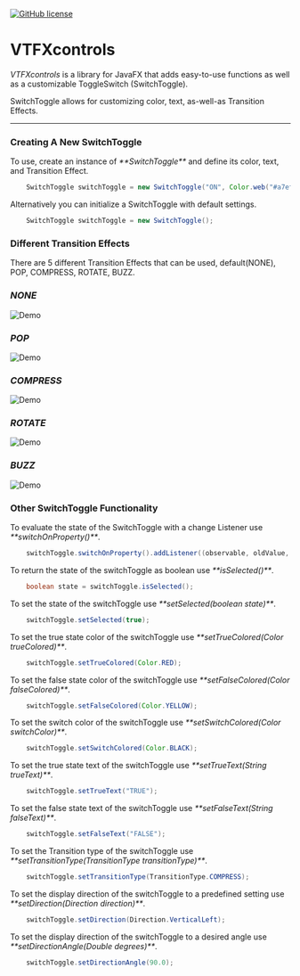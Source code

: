 
[![GitHub license](https://img.shields.io/badge/license-Apache%20License%202.0-blue.svg?style=flat)](http://www.apache.org/licenses/LICENSE-2.0)

# VTFXcontrols

_VTFXcontrols_ is a library for JavaFX that adds easy-to-use functions as well as a customizable ToggleSwitch (SwitchToggle). 

SwitchToggle allows for customizing color, text, as-well-as Transition Effects.

___

### Creating A New SwitchToggle


<p align=“center”>
To use, create an instance of <em>**SwitchToggle**</em> and define its color, text, and Transition Effect.
<br>
</p>

```java
	SwitchToggle switchToggle = new SwitchToggle("ON", Color.web("#a7ef88"), "OFF", Color.web("#aeb0b2"), TransitionType.BUZZ);
```

<p align=“center”>
Alternatively you can initialize a SwitchToggle with default settings. 
</p>

```java
	SwitchToggle switchToggle = new SwitchToggle();
```



### Different Transition Effects

<p align=“center”>
There are 5 different Transition Effects that can be used, default(NONE), POP, COMPRESS, ROTATE, BUZZ.
</p>

### <em>NONE</em>

![Demo](http://sotd.us/matthewashley/VTFXcontrols/NONE.gif)

### <em>POP</em>

![Demo](http://sotd.us/matthewashley/VTFXcontrols/POP.gif)

### <em>COMPRESS</em>

![Demo](http://sotd.us/matthewashley/VTFXcontrols/COMPRESS.gif)

### <em>ROTATE</em>

![Demo](http://sotd.us/matthewashley/VTFXcontrols/ROTATE.gif)

### <em>BUZZ</em>

![Demo](http://sotd.us/matthewashley/VTFXcontrols/BUZZ.gif)


### Other SwitchToggle Functionality

<p align=“center”>
To evaluate the state of the SwitchToggle with a change Listener use <em>**switchOnProperty()**</em>.
<br>
</p>

```java
	switchToggle.switchOnProperty().addListener((observable, oldValue, newValue) -> {};
```

<p align=“center”>
To return the state of the switchToggle as boolean use <em>**isSelected()**</em>.
<br>
</p>

```java
	boolean state = switchToggle.isSelected();
```

<p align=“center”>
To set the state of the switchToggle use <em>**setSelected(boolean state)**</em>.
<br>
</p>

```java
	switchToggle.setSelected(true);
```

<p align=“center”>
To set the true state color of the switchToggle use <em>**setTrueColored(Color trueColored)**</em>.
<br>
</p>

```java
	switchToggle.setTrueColored(Color.RED);
```

<p align=“center”>
To set the false state color of the switchToggle use <em>**setFalseColored(Color falseColored)**</em>.
<br>
</p>

```java
	switchToggle.setFalseColored(Color.YELLOW);
```

<p align=“center”>
To set the switch color of the switchToggle use <em>**setSwitchColored(Color switchColor)**</em>.
<br>
</p>

```java
	switchToggle.setSwitchColored(Color.BLACK);
```

<p align=“center”>
To set the true state text of the switchToggle use <em>**setTrueText(String trueText)**</em>.
<br>
</p>

```java
	switchToggle.setTrueText("TRUE");
```

<p align=“center”>
To set the false state text of the switchToggle use <em>**setFalseText(String falseText)**</em>.
<br>
</p>

```java
	switchToggle.setFalseText("FALSE");
```

<p align=“center”>
To set the Transition type of the switchToggle use <em>**setTransitionType(TransitionType transitionType)**</em>.
<br>
</p>

```java
	switchToggle.setTransitionType(TransitionType.COMPRESS);
```

<p align=“center”>
To set the display direction of the switchToggle to a predefined setting use <em>**setDirection(Direction direction)**</em>.
<br>
</p>

```java
	switchToggle.setDirection(Direction.VerticalLeft);
```

<p align=“center”>
To set the display direction of the switchToggle to a desired angle use <em>**setDirectionAngle(Double degrees)**</em>.
<br>
</p>

```java
	switchToggle.setDirectionAngle(90.0);
```






